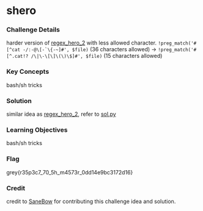 # shero

### Challenge Details

harder version of [regex_hero_2](https://github.com/NUSGreyhats/internal-ctf/tree/master/challenges/regex_hero_2) with less allowed character. ``!preg_match('#[^cat -/:-@\[-`\{-~]#', $file)`` (36 characters allowed) -> `!preg_match('#[^.cat!? /\|\-\[\]\(\)\$]#', $file)` (15 characters allowed)

### Key Concepts

bash/sh tricks

### Solution

similar idea as [regex_hero_2](https://github.com/NUSGreyhats/internal-ctf/tree/master/challenges/regex_hero_2), refer to [sol.py](./sol.py)

### Learning Objectives

bash/sh tricks

### Flag

grey{r35p3c7_70_5h_m4573r_0dd14e9bc3172d16}

### Credit

credit to [SaneBow](https://github.com/SaneBow) for contributing this challenge idea and solution.
